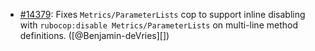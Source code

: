 * [#14379](https://github.com/rubocop/rubocop/issues/14379): Fixes `Metrics/ParameterLists` cop to support inline disabling with `rubocop:disable Metrics/ParameterLists` on multi-line method definitions. ([@Benjamin-deVries][])
